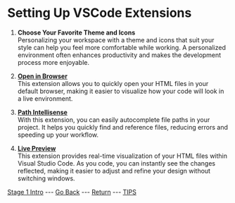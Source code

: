 # Setting Up VSCode Extensions

1. **Choose Your Favorite Theme and Icons**  
   Personalizing your workspace with a theme and icons that suit your style can help you feel more comfortable while working. A personalized environment often enhances productivity and makes the development process more enjoyable.

2. [**Open in Browser**](https://github.com/SudoKillMe/vscode-extensions-open-in-browser)  
   This extension allows you to quickly open your HTML files in your default browser, making it easier to visualize how your code will look in a live environment.

3. [**Path Intellisense**](https://github.com/ChristianKohler/PathIntellisense)  
   With this extension, you can easily autocomplete file paths in your project. It helps you quickly find and reference files, reducing errors and speeding up your workflow.

4. [**Live Preview**](https://github.com/microsoft/vscode-livepreview)  
   This extension provides real-time visualization of your HTML files within Visual Studio Code. As you code, you can instantly see the changes reflected, making it easier to adjust and refine your design without switching windows.


 [Stage 1 Intro](/Stage-1)    ---     [Go Back](/Stage-1/Setting-Up-Development-Tools.md)      ---     [Return](/)   --- [TIPS](/Stage-1/Tips.md)
